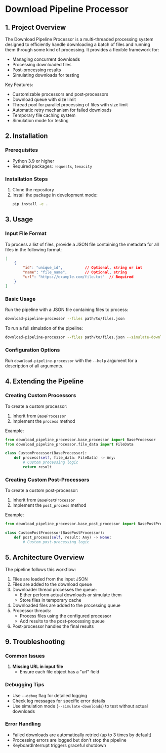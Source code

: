 # Download Pipeline Processor

## 1. Project Overview

The Download Pipeline Processor is a multi-threaded processing system designed to efficiently handle downloading a batch of files and running them through some kind of processing. It provides a flexible framework for:

- Managing concurrent downloads
- Processing downloaded files
- Post-processing results
- Simulating downloads for testing

Key Features:
- Customizable processors and post-processors
- Download queue with size limit
- Thread pool for parallel processing of files with size limit
- Automatic retry mechanism for failed downloads
- Temporary file caching system
- Simulation mode for testing

## 2. Installation

### Prerequisites
- Python 3.9 or higher
- Required packages: `requests`, `tenacity`

### Installation Steps
1. Clone the repository
2. Install the package in development mode:
   ```bash
   pip install -e .
   ```

## 3. Usage

### Input File Format

To process a list of files, provide a JSON file containing the metadata for all files in the following format:

```json
[
    {
        "id": "unique_id",          // Optional, string or int
        "name": "file_name",        // Optional, string
        "url": "https://example.com/file.txt"  // Required
    }
]
```

### Basic Usage

Run the pipeline with a JSON file containing files to process:

```bash
download-pipeline-processor --files path/to/files.json
```

To run a full simulation of the pipeline:

```bash
download-pipeline-processor --files path/to/files.json --simulate-downloads
```

### Configuration Options

Run `download-pipeline-processor` with the `--help` argument for a description of all arguments.

## 4. Extending the Pipeline

### Creating Custom Processors

To create a custom processor:

1. Inherit from `BaseProcessor`
2. Implement the `process` method

Example:

```python
from download_pipeline_processor.base_processor import BaseProcessor
from download_pipeline_processor.file_data import FileData

class CustomProcessor(BaseProcessor):
    def process(self, file_data: FileData) -> Any:
        # Custom processing logic
        return result
```

### Creating Custom Post-Processors

To create a custom post-processor:

1. Inherit from `BasePostProcessor`
2. Implement the `post_process` method

Example:

```python
from download_pipeline_processor.base_post_processor import BasePostProcessor

class CustomPostProcessor(BasePostProcessor):
    def post_process(self, result: Any) -> None:
        # Custom post-processing logic
```

## 5. Architecture Overview

The pipeline follows this workflow:

1. Files are loaded from the input JSON
2. Files are added to the download queue
3. Downloader thread processes the queue:
   - Either perform actual downloads or simulate them
   - Store files in temporary cache
4. Downloaded files are added to the processing queue
5. Processor threads:
   - Process files using the configured processor
   - Add results to the post-processing queue
6. Post-processor handles the final results

## 9. Troubleshooting

### Common Issues

1. **Missing URL in input file**
   - Ensure each file object has a "url" field

### Debugging Tips

- Use `--debug` flag for detailed logging
- Check log messages for specific error details
- Use simulation mode (`--simulate-downloads`) to test without actual downloads

### Error Handling

- Failed downloads are automatically retried (up to 3 times by default)
- Processing errors are logged but don't stop the pipeline
- KeyboardInterrupt triggers graceful shutdown
